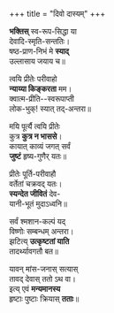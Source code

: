 +++
title = "दिवो दास्यम्"
+++

**भक्तिस्** स्व-रूप-सिद्धा या  
देवादि-स्मृति-सन्ततिः।  
षष्ठ-प्राण-निभं मे **स्याद्**  
उल्लासाय जयाय च॥

त्वयि प्रीतेः परीवाहो  
**न्याय्या किङ्करता** मम।  
क्वात्म-प्रीति--स्वरूपाप्ती  
लोक-भुक्! स्यात् तद्-अन्तरा॥  

मयि पूर्त्यै त्वयि प्रीतेः  
कुत्र **कुत्र न भाससे**।  
कायात् काव्यं जगत् सर्वं  
**जुष्टं** हृष्य-गुणैर् यतः॥  

प्रीतेः पूर्ति-परीवाहौ  
वर्तेतां चक्रवद् यतः।  
**स्यन्देत जीवितं** देव-  
यानी-भूतं मुदाऽध्वनि॥  

सर्वं श्मशान-कल्पं यद्  
विष्णोः सम्बन्धम् अन्तरा।  
झटित्य् **उत्कृष्टतां याति**  
तादर्थ्यावगतौ बत॥

यावन् मांस-जनास् सत्यास्  
तावद् देवास् ततो ऽथ वा।  
इत्य् एवं **मन्यमानस्य**  
हृष्टाः पुष्टाः क्रियास् **तताः**॥